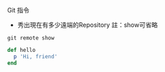 Git 指令
* 秀出現在有多少遠端的Repository 註：show可省略
```
git remote show
```

```ruby
def hello
  p 'Hi, friend'
end
```
